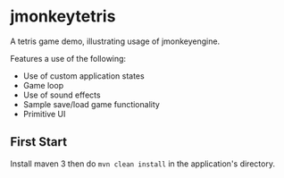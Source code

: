 # jmonkeytetris

A tetris game demo, illustrating usage of jmonkeyengine.

Features a use of the following:

* Use of custom application states
* Game loop
* Use of sound effects
* Sample save/load game functionality
* Primitive UI

## First Start

Install maven 3 then do `mvn clean install` in the application's directory.

